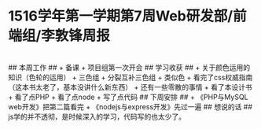 # 1516学年第一学期第7周Web研发部/前端组/李敦锋周报 #
<br>
## 本周工作 ##
+	备课
+	项目组第一次开会
## 学习收获 ##
+	关于颜色运用的知识（色轮的运用）
	+	三色组
	+	分裂互补三色组
	+	类似色
+	看完了css权威指南（这本书太老了，基本没讲什么新东西）
+	还有一些零散的事情
	+	看了本设计书
	+	看了点PHP
	+	看了点node
	+	写了点代码
## 下周安排 ##
+	《PHP与MySQL web开发》把第二篇看完
+	《nodejs与express开发》先过一遍
## 想说的话 ##
js学的并不透彻，是时候深入的学习，代码写的也太少了。